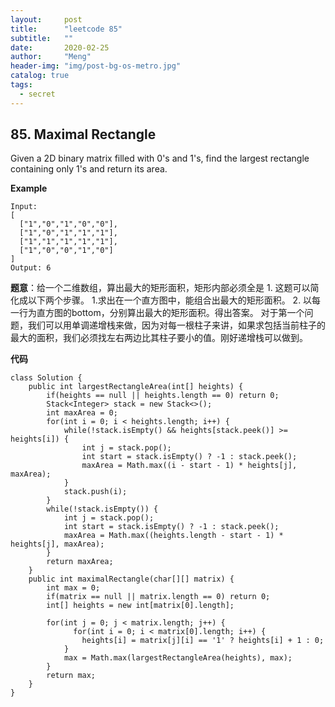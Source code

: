 ```yaml
---
layout:     post
title:      "leetcode 85"
subtitle:   ""
date:       2020-02-25
author:     "Meng"
header-img: "img/post-bg-os-metro.jpg"
catalog: true
tags:
  - secret
---
```


## 85. Maximal Rectangle

Given a 2D binary matrix filled with 0's and 1's, find the largest rectangle containing only 1's and return its area.

**Example**

```
Input:
[
  ["1","0","1","0","0"],
  ["1","0","1","1","1"],
  ["1","1","1","1","1"],
  ["1","0","0","1","0"]
]
Output: 6
```

**题意**：给一个二维数组，算出最大的矩形面积，矩形内部必须全是 1. 这题可以简化成以下两个步骤。 1.求出在一个直方图中，能组合出最大的矩形面积。 2. 以每一行为直方图的bottom，分别算出最大的矩形面积。得出答案。 对于第一个问题，我们可以用单调递增栈来做，因为对每一根柱子来讲，如果求包括当前柱子的最大的面积，我们必须找左右两边比其柱子要小的值。刚好递增栈可以做到。

**代码**
```
class Solution {
    public int largestRectangleArea(int[] heights) {
        if(heights == null || heights.length == 0) return 0;
        Stack<Integer> stack = new Stack<>();
        int maxArea = 0;
        for(int i = 0; i < heights.length; i++) {
            while(!stack.isEmpty() && heights[stack.peek()] >= heights[i]) {
                int j = stack.pop();
                int start = stack.isEmpty() ? -1 : stack.peek();
                maxArea = Math.max((i - start - 1) * heights[j], maxArea);
            }
            stack.push(i);
        }
        while(!stack.isEmpty()) {
            int j = stack.pop();
            int start = stack.isEmpty() ? -1 : stack.peek();
            maxArea = Math.max((heights.length - start - 1) * heights[j], maxArea);
        }
        return maxArea;
    }
    public int maximalRectangle(char[][] matrix) {
        int max = 0;
        if(matrix == null || matrix.length == 0) return 0;
        int[] heights = new int[matrix[0].length];

        for(int j = 0; j < matrix.length; j++) {
              for(int i = 0; i < matrix[0].length; i++) {
                heights[i] = matrix[j][i] == '1' ? heights[i] + 1 : 0;
            }
            max = Math.max(largestRectangleArea(heights), max);
        }
        return max;
    }
}

```
